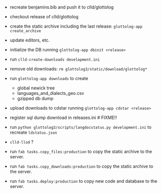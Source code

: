 
- recreate benjamins.bib and push it to clld/glottolog
- checkout release of clld/glottolog
- create the static archive including the last release: `glottolog-app create_archive`
- update editors, etc.
- initialize the DB running `glottolog-app dbinit <release>`
- run `clld-create-downloads development.ini`
- remove old downloads: `rm glottolog3/static/download/glottolog*`
- run `glottolog-app downloads` to create
  - global newick tree
  - languages_and_dialects_geo.csv
  - gzipped db dump

- upload downloads to cdstar running `glottolog-app cdstar <release>`
- register sql dump download in releases.ini # FIXME!!
- run `python glottolog3/scripts/langdocstatus.py development.ini` to recreate `ldstatus.json`
- `clld-llod` ?

- run `fab tasks.copy_files:production` to copy the static archive to the server.
- run `fab tasks.copy_downloads:production` to copy the static archive to the server.
- run `fab tasks.deploy:production` to copy new code and database to the server.
